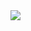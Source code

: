 <img src="https://github-readme-stats.vercel.app/api?username=Graeme22&show_icons=true&count_private=true&include_all_commits=true"/>
